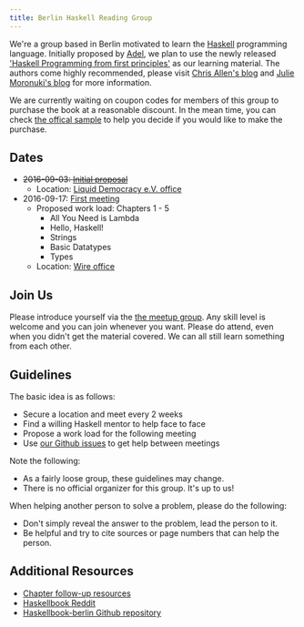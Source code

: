 ```yaml
---
title: Berlin Haskell Reading Group
---
```


We're a group based in Berlin motivated to learn the
[Haskell][haskell] programming language. Initially proposed by
[Adel][adel], we plan to use the newly released ['Haskell Programming from first principles'][the-book]
as our learning material. The authors come highly recommended, please visit
[Chris Allen's blog][blog] and [Julie Moronuki's blog][blog2] for more information.

We are currently waiting on coupon codes for members of this group to purchase
the book at a reasonable discount. In the mean time, you can check [the offical
sample][sample] to help you decide if you would like to make the purchase.

Dates
-----

 * ~~2016-09-03: [Initial proposal][first-meetup]~~
     * Location: [Liquid Democracy e.V. office][liqd]
 * 2016-09-17: [First meeting][second-meetup]
     * Proposed work load: Chapters 1 - 5
         * All You Need is Lambda
         * Hello, Haskell!
         * Strings
         * Basic Datatypes
         * Types
     * Location: [Wire office][wire]

Join Us
----
Please introduce yourself via the [the meetup group][meetup-group]. Any skill
level is welcome and you can join whenever you want. Please do attend, even
when you didn't get the material covered. We can all still learn something from
each other.


Guidelines
----

The basic idea is as follows:

  * Secure a location and meet every 2 weeks
  * Find a willing Haskell mentor to help face to face
  * Propose a work load for the following meeting
  * Use [our Github issues][iss] to get help between meetings

Note the following:

  * As a fairly loose group, these guidelines may change.
  * There is no official organizer for this group. It's up to us!

When helping another person to solve a problem, please do the following:

  * Don't simply reveal the answer to the problem, lead the person to it.
  * Be helpful and try to cite sources or page numbers that can help the person.

Additional Resources
----

  * [Chapter follow-up resources][follow]
  * [Haskellbook Reddit][reddit]
  * [Haskellbook-berlin Github repository][repo]

[first-meetup]: https://www.meetup.com/berlinhug/events/232964889/
[second-meetup]: http://www.meetup.com/berlinhug/events/233214002/
[adel]: http://www.meetup.com/berlinhug/members/48993382/
[the-book]: http://haskellbook.com/
[meetup-group]: http://www.meetup.com/berlinhug/
[blog]: http://bitemyapp.com/
[iss]: https://github.com/lwm/haskellbook-berlin/issues
[sample]: http://haskellbook.com/images/sample.pdf
[haskell]: https://www.haskell.org/
[liqd]: https://liqd.net/en/
[wire]: https://wire.com/
[blog2]: http://argumatronic.com/
[follow]: https://github.com/pushcx/hpffp-resources
[reddit]: https://www.reddit.com/r/HaskellBook/
[repo]: https://github.com/lwm/haskellbook-berlin/
